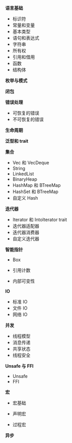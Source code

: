 **语言基础**

-   标识符
-   常量和变量
-   基本类型
-   语句和表达式
-   字符串
-   所有权
-   引用和借用
-   函数
-   结构体

**枚举与模式**

**闭包**

**错误处理**

-   可恢复的错误
-   不可恢复的错误

**生命周期**

**泛型和 trait**

**集合**

-   Vec 和 VecDeque
-   String
-   LinkedList
-   BinaryHeap
-   HashMap 和 BTreeMap
-   HashSet 和 BTreeMap
-   自定义 Hash

**迭代器**

-   Iterator 和 IntoIterator trait
-   迭代器适配器
-   迭代器消费器
-   自定义迭代器

**智能指针**

-   Box

-   引用计数
-   内部可变性

**IO**

-   标准 IO
-   文件 IO
-   网络 IO

**并发**

-   线程模型
-   消息传递
-   共享状态
-   线程安全

**Unsafe 与 FFI**

-   Unsafe
-   FFI

**宏**

-   宏基础

-   声明宏
-   过程宏

**异步**